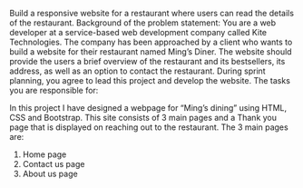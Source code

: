 Build a responsive website for a restaurant where users can read the details of the restaurant. Background of the problem statement: You are a web developer at a service-based web development company called Kite Technologies. The company has been approached by a client who wants to build a website for their restaurant named Ming’s Diner. The website should provide the users a brief overview of the restaurant and its bestsellers, its address, as well as an option to contact the restaurant. During sprint planning, you agree to lead this project and develop the website. The tasks you are responsible for:

In this project I have designed a webpage for “Ming’s dining” using HTML, CSS and Bootstrap. This site consists of 3 main pages and a Thank you page that is displayed on reaching out to the restaurant. The 3 main pages are:
1. Home page
2. Contact us page
3. About us page
